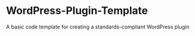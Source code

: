 WordPress-Plugin-Template
=========================

A basic code template for creating a standards-compliant WordPress plugin